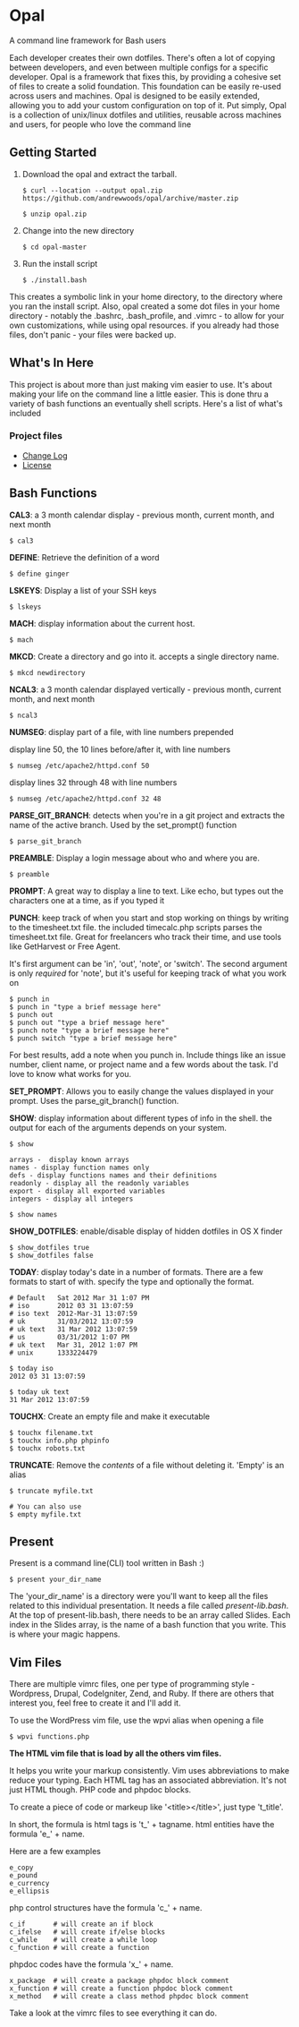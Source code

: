 # Opal

A command line framework for Bash users


Each developer creates their own dotfiles. There's often a lot of copying
between developers, and even between multiple configs for a specific developer.
Opal is a framework that fixes this, by providing a cohesive set of files to
create a solid foundation. This foundation can be easily re-used across users
and machines. Opal is designed to be easily extended, allowing you to add your
custom configuration on top of it. Put simply, Opal is a collection of
unix/linux dotfiles and utilities, reusable across machines and users, for
people who love the command line


## Getting Started

1. Download the opal and extract the tarball.

    `$ curl --location --output opal.zip https://github.com/andrewwoods/opal/archive/master.zip`

    `$ unzip opal.zip`

2. Change into the new directory

    `$ cd opal-master`

3. Run the install script

    `$ ./install.bash`

This creates a symbolic link in your home directory, to the directory where you
ran the install script. Also, opal created a some dot files in your home
directory - notably the .bashrc, .bash_profile, and .vimrc - to allow for your
own customizations, while using opal resources. if you already had those files,
don't panic - your files were backed up.


## What's In Here

This project is about more than just making vim easier to use. It's about
making your life on the command line a little easier. This is done thru a
variety of bash functions an eventually shell scripts. Here's a list of what's
included

### Project files

* [Change Log](CHANGELOG.md)
* [License](LICENSE.txt) 

## Bash Functions


**CAL3**: a 3 month calendar display - previous month, current month, and next
month

	$ cal3

**DEFINE**: Retrieve the definition of a word

	$ define ginger

**LSKEYS**: Display a list of your SSH keys

	$ lskeys

**MACH**: display information about the current host.

	$ mach

**MKCD**: Create a directory and go into it. accepts a single directory name.

	$ mkcd newdirectory

**NCAL3**: a 3 month calendar displayed vertically - previous month, current
month, and next month

	$ ncal3

**NUMSEG**: display part of a file, with line numbers prepended

display line 50, the 10 lines before/after it, with line numbers

	$ numseg /etc/apache2/httpd.conf 50

display lines 32 through 48 with line numbers

	$ numseg /etc/apache2/httpd.conf 32 48

**PARSE_GIT_BRANCH**: detects when you're in a git project and extracts the
name of the active branch. Used by the set_prompt() function

	$ parse_git_branch

**PREAMBLE**: Display a login message about who and where you are.

	$ preamble

**PROMPT**: A great way to display a line to text. Like echo, but types out the
characters one at a time, as if you typed it


**PUNCH**: keep track of when you start and stop working on things by writing
to the timesheet.txt file. the included timecalc.php scripts parses the
timesheet.txt file. Great for freelancers who track their time, and use tools
like GetHarvest or Free Agent.

It's first argument can be 'in', 'out', 'note', or 'switch'.  The second
argument is only *required* for 'note', but it's useful for keeping track of
what you work on

	$ punch in
	$ punch in "type a brief message here"
	$ punch out
	$ punch out "type a brief message here"
	$ punch note "type a brief message here"
	$ punch switch "type a brief message here"

For best results, add a note when you punch in. Include things like an issue
number, client name, or project name and a few words about the task. I'd love
to know what works for you.

**SET_PROMPT**: Allows you to easily change the values displayed in your
prompt. Uses the parse_git_branch() function.

**SHOW**: display information about different types of info in the shell. the
output for each of the arguments depends on your system.


	$ show

	arrays -  display known arrays
	names - display function names only
	defs - display functions names and their definitions
	readonly - display all the readonly variables
	export - display all exported variables
	integers - display all integers

	$ show names


**SHOW_DOTFILES**: enable/disable display of hidden dotfiles in OS X finder

	$ show_dotfiles true
	$ show_dotfiles false


**TODAY**: display today's date in a number of formats. There are a few formats
to start of with. specify the type and optionally the format.

	# Default   Sat 2012 Mar 31 1:07 PM
	# iso       2012 03 31 13:07:59
	# iso text  2012-Mar-31 13:07:59
	# uk        31/03/2012 13:07:59
	# uk text   31 Mar 2012 13:07:59
	# us        03/31/2012 1:07 PM
	# uk text   Mar 31, 2012 1:07 PM
	# unix      1333224479

	$ today iso
	2012 03 31 13:07:59

	$ today uk text
	31 Mar 2012 13:07:59

**TOUCHX**: Create an empty file and make it executable

	$ touchx filename.txt
	$ touchx info.php phpinfo
	$ touchx robots.txt

**TRUNCATE**: Remove the *contents* of a file without deleting it.
'Empty' is an alias

	$ truncate myfile.txt

	# You can also use
	$ empty myfile.txt

## Present

Present is a command line(CLI) tool written in Bash :)

	$ present your_dir_name

The 'your\_dir\_name' is a directory were you'll want to keep all the files
related to this individual presentation. It needs a file called
*present-lib.bash*.  At the top of present-lib.bash, there needs to be an array
called Slides.  Each index in the Slides array, is the name of a bash function
that you write.  This is where your magic happens.



## Vim Files

There are multiple vimrc files, one per type of programming style - Wordpress,
Drupal, CodeIgniter, Zend, and Ruby. If there are others that interest you,
feel free to create it and I'll add it.

To use the WordPress vim file, use the wpvi alias when opening a file

	$ wpvi functions.php

**The HTML vim file that is load by all the others vim files.**

It helps you write your markup consistently. Vim uses abbreviations to make
reduce your typing. Each HTML tag has an associated abbreviation. It's not just
HTML though. PHP code and phpdoc blocks.

To create a piece of code or markeup like '&lt;title&gt;&lt;/title&gt;', just
type 't_title'.

In short, the formula is html tags is 't_' + tagname.
html entities have the formula 'e_' + name.

Here are a few examples

	e_copy
	e_pound
	e_currency
	e_ellipsis

php control structures have the formula 'c_' + name.

	c_if       # will create an if block
	c_ifelse   # will create if/else blocks
	c_while    # will create a while loop
	c_function # will create a function

phpdoc codes have the formula 'x_' + name.

	x_package  # will create a package phpdoc block comment
	x_function # will create a function phpdoc block comment
	x_method   # will create a class method phpdoc block comment

Take a look at the vimrc files to see everything it can do.


